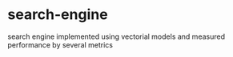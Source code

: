# search-engine
search engine implemented using vectorial models and measured performance by several metrics
